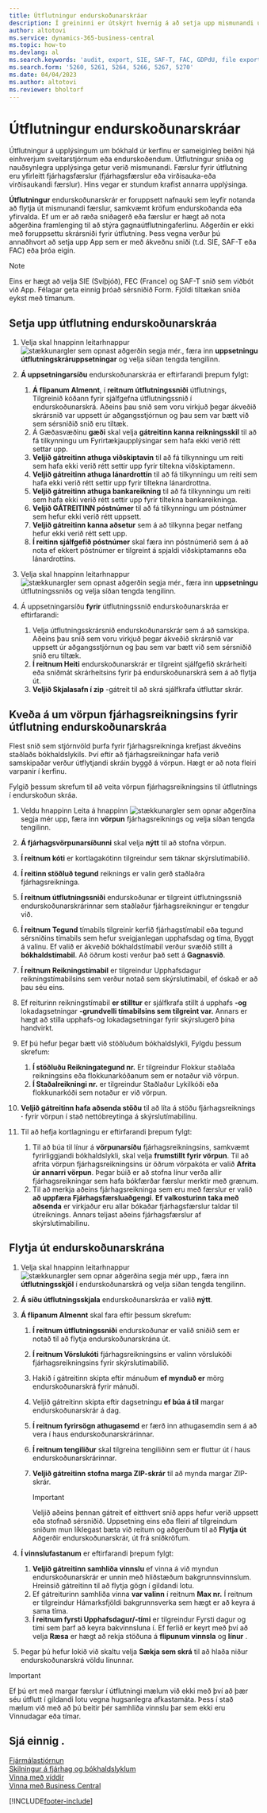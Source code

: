 ```yaml
---
title: Útflutningur endurskoðunarskráar
description: Í greininni er útskýrt hvernig á að setja upp mismunandi útflutningssnið og nota þau síðan samkvæmt kröfum endurskoðanda eða yfirvalda.
author: altotovi
ms.service: dynamics-365-business-central
ms.topic: how-to
ms.devlang: al
ms.search.keywords: 'audit, export, SIE, SAF-T, FAC, GDPdU, file export'
ms.search.form: '5260, 5261, 5264, 5266, 5267, 5270'
ms.date: 04/04/2023
ms.author: altotovi
ms.reviewer: bholtorf
---
```


# Útflutningur endurskoðunarskráar

Útflutningur á upplýsingum um bókhald úr kerfinu er sameiginleg beiðni hjá einhverjum sveitarstjórnum eða endurskoðendum. Útflutningur sniða og nauðsynlegra upplýsinga getur verið mismunandi. Færslur fyrir útflutning eru yfirleitt fjárhagsfærslur (fjárhagsfærslur eða virðisauka-eða virðisaukandi færslur). Hins vegar er stundum krafist annarra upplýsinga.

**Útflutningur**  endurskoðunarskrár er foruppsett nafnauki sem leyfir notanda að flytja út mismunandi færslur, samkvæmt kröfum endurskoðanda eða yfirvalda. Ef um er að ræða sniðagerð eða færslur er hægt að nota aðgerðina framlenging til að stýra gagnaútflutningaferlinu. Aðgerðin er ekki með foruppsettu skrársniði fyrir útflutning. Þess vegna verður þú annaðhvort að setja upp App sem er með ákveðnu sniði (t.d. SIE, SAF-T eða FAC) eða þróa eigin.

> [!NOTE]
> Eins er hægt að velja SIE (Svíþjóð), FEC (France) og SAF-T snið sem viðbót við App. Félagar geta einnig þróað sérsniðið Form. Fjöldi tiltækan sniða eykst með tímanum.

## Setja upp útflutning endurskoðunarskráa

1. Velja skal hnappinn leitarhnappur  ![stækkunargler sem opnast aðgerðin segja mér.](media/ui-search/search_small.png "Segðu mér hvað þú vilt gera"), færa inn  **uppsetningu útflutningskráruppsetningar** og velja síðan tengda tengilinn.
2.  **Á uppsetningarsíðu**  endurskoðunarskráa er eftirfarandi þrepum fylgt:

    1.  **Á flipanum Almennt**, í  **reitnum útflutningssniði**  útflutnings, Tilgreinið kóðann fyrir sjálfgefna útflutningssnið í endurskoðunarskrá. Aðeins þau snið sem voru virkjuð þegar ákveðið skrársnið var uppsett úr aðgangsstjórnun og þau sem var bætt við sem sérsniðið snið eru tiltæk.
    2. Á Gæðasvæðinu  **gæði**  skal velja  **gátreitinn kanna reikningsskil**  til að fá tilkynningu um Fyrirtækjaupplýsingar sem hafa ekki verið rétt settar upp.
    3.  **Veljið gátreitinn athuga viðskiptavin**  til að fá tilkynningu um reiti sem hafa ekki verið rétt settir upp fyrir tiltekna viðskiptamenn.
    4.  **Veljið gátreitinn athuga lánardrottin**  til að fá tilkynningu um reiti sem hafa ekki verið rétt settir upp fyrir tiltekna lánardrottna.
    5.  **Veljið gátreitinn athuga bankareikning**  til að fá tilkynningu um reiti sem hafa ekki verið rétt settir upp fyrir tiltekna bankareikninga.
    6.  **Veljið GÁTREITINN póstnúmer**  til að fá tilkynningu um póstnúmer sem hefur ekki verið rétt uppsett.
    7.  **Veljið gátreitinn kanna aðsetur**  sem á að tilkynna þegar netfang hefur ekki verið rétt sett upp.
    8.  **Í reitinn sjálfgefið póstnúmer**  skal færa inn póstnúmerið sem á að nota ef ekkert póstnúmer er tilgreint á spjaldi viðskiptamanns eða lánardrottins.

3. Velja skal hnappinn leitarhnappur  ![stækkunargler sem opnast aðgerðin segja mér.](media/ui-search/search_small.png "Segðu mér hvað þú vilt gera"), færa inn  **uppsetningu** útflutningssniðs og velja síðan tengda tengilinn.
4. Á uppsetningarsíðu  **fyrir**  útflutningssnið endurskoðunarskráa er eftirfarandi:

    1. Velja útflutningsskrársnið endurskoðunarskrár sem á að samskipa. Aðeins þau snið sem voru virkjuð þegar ákveðið skrársnið var uppsett úr aðgangsstjórnun og þau sem var bætt við sem sérsniðið snið eru tiltæk.
    2.  **Í reitnum Heiti**  endurskoðunarskrár er tilgreint sjálfgefið skrárheiti eða sniðmát skrárheitsins fyrir þá endurskoðunarskrá sem á að flytja út.
    3.  **Veljið Skjalasafn í zip**  -gátreit til að skrá sjálfkrafa útfluttar skrár.

## Kveða á um vörpun fjárhagsreikningsins fyrir útflutning endurskoðunarskráa

Flest snið sem stjórnvöld þurfa fyrir fjárhagsreikninga krefjast ákveðins staðlaðs bókhaldslykils. Því eftir að fjárhagsreikningar hafa verið samskipaðar verður útflytjandi skráin byggð á vörpun. Hægt er að nota fleiri varpanir í kerfinu.

Fylgið þessum skrefum til að veita vörpun fjárhagsreikningsins til útflutnings í endurskoðun skráa.

1. Veldu hnappinn Leita á hnappinn  ![stækkunargler sem opnar aðgerðina](media/ui-search/search_small.png "Segðu mér hvað þú vilt gera") segja mér upp, færa inn  **vörpun** fjárhagsreiknings og velja síðan tengda tengilinn.
2.  **Á fjárhagsvörpunarsíðunni**  skal velja  **nýtt**  til að stofna vörpun.
3.  **Í reitnum kóti**  er kortlagakótinn tilgreindur sem táknar skýrslutímabilið.
4.  **Í reitinn stöðluð tegund**  reiknings er valin gerð staðlaðra fjárhagsreikninga.
5.  **Í reitnum útflutningssniði**  endurskoðunar er tilgreint útflutningssnið endurskoðunarskrárinnar sem staðlaður fjárhagsreikningur er tengdur við.
6.  **Í reitnum Tegund**  tímabils tilgreinir kerfið fjárhagstímabil eða tegund sérsniðins tímabils sem hefur sveigjanlegan upphafsdag og tíma, Byggt á valinu. Ef valið er ákveðið bókhaldstímabil verður svæðið stillt á  **bókhaldstímabil**. Að öðrum kosti verður það sett á  **Gagnasvið**.
7.  **Í reitnum Reikningstímabil**  er tilgreindur Upphafsdagur reikningstímabilsins sem verður notað sem skýrslutímabil, ef óskað er að þau séu eins.
8. Ef reiturinn reikningstímabil  **er stilltur**  er sjálfkrafa stillt á upphafs  **-og**  lokadagsetningar  **-grundvelli tímabilsins sem tilgreint var.**  Annars er hægt að stilla upphafs-og lokadagsetningar fyrir skýrslugerð þína handvirkt.
9. Ef þú hefur þegar bætt við stöðluðum bókhaldslykli, Fylgdu þessum skrefum:

    1.  **Í stöðluðu Reikningategund nr.** Er tilgreindur Flokkur staðlaða reikningsins eða flokkunarkóðanum sem er notaður við vörpun.
    2.  **Í Staðalreikningi nr.** er tilgreindur Staðlaður Lykilkóði eða flokkunarkóði sem notaður er við vörpun.

10.  **Veljið gátreitinn hafa aðsenda stöðu**  til að líta á stöðu fjárhagsreiknings  **·**  fyrir vörpun í stað nettóbreytinga á skýrslutímabilinu.
11. Til að hefja kortlagningu er eftirfarandi þrepum fylgt:

    1. Til að búa til línur á  **vörpunarsíðu**  fjárhagsreikningsins, samkvæmt fyrirliggjandi bókhaldslykli, skal velja  **frumstillt fyrir vörpun**. Til að afrita vörpun fjárhagsreikningsins úr öðrum vörpakóta er valið  **Afrita úr annarri vörpun**. Þegar búið er að stofna línur verða allir fjárhagsreikningar sem hafa bókfærðar færslur merktir með grænum.
    2. Til að merkja aðeins fjárhagsreikninga sem eru með færslur er valið  **að uppfæra Fjárhagsfærsluaðgengi**.  **Ef valkosturinn taka með aðsenda**  er virkjaður eru allar bókaðar fjárhagsfærslur taldar til útreiknings. Annars teljast aðeins fjárhagsfærslur af skýrslutímabilinu.

## Flytja út endurskoðunarskrána

1. Velja skal hnappinn leitarhnappur  ![stækkunargler sem opnar aðgerðina segja mér upp.](media/ui-search/search_small.png "Segðu mér hvað þú vilt gera"), færa inn  **útflutningsskjöl** í endurskoðunarskrá og velja síðan tengda tengilinn.
2.  **Á síðu útflutningsskjala**  endurskoðunarskráa er valið  **nýtt**.
3.  **Á flipanum Almennt**  skal fara eftir þessum skrefum:

    1.  **Í reitnum útflutningssniði**  endurskoðunar er valið sniðið sem er notað til að flytja endurskoðunarskrána út.
    2.  **Í reitnum Vörslukóti**  fjárhagsreikningsins er valinn vörslukóði fjárhagsreikningsins fyrir skýrslutímabilið.
    3. Hakið í gátreitinn skipta eftir mánuðum  **ef mynduð er**  mörg endurskoðunarskrá fyrir mánuði.
    4. Veljið gátreitinn skipta eftir dagsetningu  **ef búa á til**  margar endurskoðunarskrár á dag.
    5.  **Í reitnum fyrirsögn athugasemd**  er færð inn athugasemdin sem á að vera í haus endurskoðunarskrárinnar.
    6.  **Í reitnum tengiliður**  skal tilgreina tengiliðinn sem er fluttur út í haus endurskoðunarskrárinnar.
    7.  **Veljið gátreitinn stofna marga ZIP-skrár**  til að mynda margar ZIP-skrár.

        > [!IMPORTANT]
        > Veljið aðeins þennan gátreit ef eitthvert snið apps hefur verið uppsett eða stofnað sérsniðið. Uppsetning eins eða fleiri af tilgreindum sniðum mun líklegast bæta við reitum og aðgerðum til að  **Flytja út**  Aðgerðir endurskoðunarskrár, út frá sniðkröfum.

4.  **Í vinnslufastanum**  er eftirfarandi þrepum fylgt:

    1.  **Veljið gátreitinn samhliða vinnslu**  ef vinna á við myndun endurskoðunarskrár er unnin með hliðstæðum bakgrunnsvinnslum. Hreinsið gátreitinn til að flytja gögn í gildandi lotu.
    2. Ef gátreiturinn samhliða vinna  **var valinn**  í reitnum  **Max nr.** Í reitnum er tilgreindur Hámarksfjöldi bakgrunnsverka sem hægt er að keyra á sama tíma.
    3.  **Í reitnum fyrsti Upphafsdagur/-tími**  er tilgreindur Fyrsti dagur og tími sem þarf að keyra bakvinnsluna í. Ef ferlið er keyrt með því að velja  **Ræsa** er hægt að rekja stöðuna á  **flipunum vinnsla**  og  **línur** .

5. Þegar þú hefur lokið við skaltu velja  **Sækja sem skrá**  til að hlaða niður endurskoðunarskrá völdu línunnar.

> [!IMPORTANT]
> Ef þú ert með margar færslur í útflutningi mælum við ekki með því að þær séu útflutt í gildandi lotu vegna hugsanlegra afkastamáta. Þess í stað mælum við með að þú beitir þér samhliða vinnslu þar sem ekki eru Vinnudagar eða tímar.

## Sjá einnig .
[Fjármálastjórnun](finance.md)  
[Skilningur á fjárhag og bókhaldslyklum](finance-general-ledger.md)  
[Vinna með víddir](finance-dimensions.md)  
[Vinna með Business Central](ui-work-product.md)

[!INCLUDE[footer-include](includes/footer-banner.md)]
